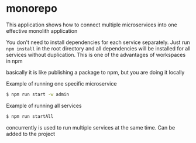 # monorepo
This application shows how to connect multiple microservices into one effective monolith application 

You don't need to install dependencies for each service separately. 
Just run `npm install` in the root directory and all dependencies will be installed for all services without duplication.
This is one of the advantages of workspaces in npm

basically it is like publishing a package to npm, but you are doing it locally

Example of running one specific microservice
```bash
$ npm run start -w admin
```

Example of running all services
```bash
$ npm run startAll
```

concurrently is used to run multiple services at the same time. Can be added to the project

